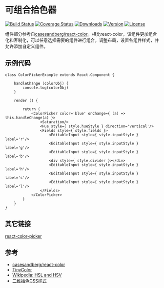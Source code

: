 
# 可组合拾色器

<p>
  <a href="https://travis-ci.org/huangbuyi/react-freecolor"><img src="https://img.shields.io/travis/huangbuyi/react-freecolor.svg" alt="Build Status"></a>
  <a href="https://codecov.io/github/huangbuyi/react-freecolor"><img src="https://img.shields.io/codecov/c/github/huangbuyi/react-freecolor.svg" alt="Coverage Status"></a>
  <a href="https://www.npmjs.com/package/react-freecolor"><img src="https://img.shields.io/npm/dt/react-freecolor.svg" alt="Downloads"></a>
  <a href="https://www.npmjs.com/package/react-freecolor"><img src="https://img.shields.io/npm/v/react-freecolor.svg" alt="Version"></a>
  <a href="https://www.npmjs.com/package/react-freecolor"><img src="https://img.shields.io/npm/l/react-freecolor.svg" alt="License"></a>
</p>

组件部分参考自[casesandberg/react-color](https://github.com/casesandberg/react-color)。相比react-color，该组件更加组合化和客制化，可以任意选择需要的组件进行组合，调整布局，设置各组件样式，并允许添加自定义组件。

## 示例代码

```
class ColorPickerExample extends React.Component {

	handleChange (colorObj) {
		console.log(colorObj)
	}

	render () {

		return (
			<ColorPicker color='blue' onChange={ (a) => this.handleChange(a) }>				
				<Saturation/>
				<Hue style={ style.hueStyle } direction='vertical'/>
				<Fields style={ style.fields }>
					<EditableInput style={ style.inputStyle } label='r'/>
					<EditableInput style={ style.inputStyle } label='g'/>
					<EditableInput style={ style.inputStyle } label='b'/>
					<div style={ style.divider }></div>
					<EditableInput style={ style.inputStyle } label='h'/>
					<EditableInput style={ style.inputStyle } label='s'/>
					<EditableInput style={ style.inputStyle } label='l'/>
				</Fields>
			</ColorPicker>
		)
	}
}
```

## 其它链接

[react-color-picker](http://4bin.cn/projects/react-color-picker/)

## 参考

- [casesandberg/react-color](https://github.com/casesandberg/react-color)
- [TinyColor](https://github.com/bgrins/TinyColor)
- [Wikipedia: HSL and HSV](https://en.wikipedia.org/wiki/HSL_and_HSV)
- [二维拾色CSS样式](http://codepen.io/huangbuyi/pen/gmbvov)